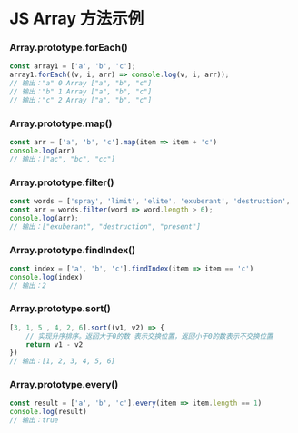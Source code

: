 # JS Array 方法示例

### Array.prototype.forEach()
```js
const array1 = ['a', 'b', 'c'];
array1.forEach((v, i, arr) => console.log(v, i, arr));
// 输出："a" 0 Array ["a", "b", "c"]
// 输出："b" 1 Array ["a", "b", "c"]
// 输出："c" 2 Array ["a", "b", "c"]
```

### Array.prototype.map()
```js
const arr = ['a', 'b', 'c'].map(item => item + 'c')
console.log(arr)
// 输出：["ac", "bc", "cc"]
```

### Array.prototype.filter()
```js
const words = ['spray', 'limit', 'elite', 'exuberant', 'destruction', 'present'];
const arr = words.filter(word => word.length > 6);
console.log(arr);
// 输出：["exuberant", "destruction", "present"]
```

### Array.prototype.findIndex()
```js
const index = ['a', 'b', 'c'].findIndex(item => item == 'c')
console.log(index)
// 输出：2
```

### Array.prototype.sort()
```js
[3, 1, 5 , 4, 2, 6].sort((v1, v2) => {
    // 实现升序排序。返回大于0的数 表示交换位置，返回小于0的数表示不交换位置
    return v1 - v2
})
// 输出：[1, 2, 3, 4, 5, 6]
```

### Array.prototype.every()
```js
const result = ['a', 'b', 'c'].every(item => item.length == 1)
console.log(result)
// 输出：true
```


